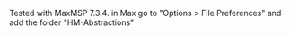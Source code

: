 Tested with MaxMSP 7.3.4.
in Max go to "Options > File Preferences" and add the folder "HM-Abstractions"

